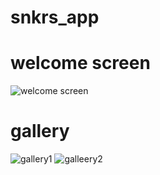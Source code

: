 # snkrs_app

# welcome screen
![welcome screen](https://user-images.githubusercontent.com/124202145/228231284-264bb63f-123a-4ade-bd7f-f08176cac5ef.png)

# gallery 
![gallery1](https://user-images.githubusercontent.com/124202145/228231583-a1420d4f-4795-449e-bd83-040b7d647401.png)
![galleery2](https://user-images.githubusercontent.com/124202145/228231639-e864a521-a258-4fd9-bd4b-6dc36f101495.png)
